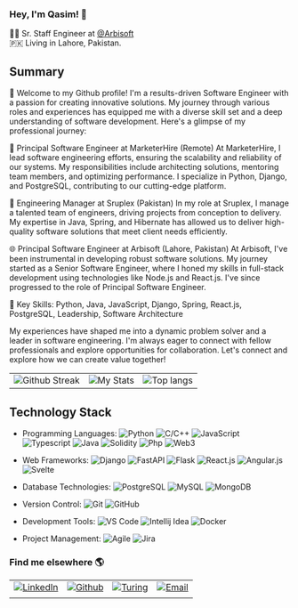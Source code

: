 ### Hey, I'm Qasim! 👋

👨‍💻 Sr. Staff Engineer at [@Arbisoft](https://github.com/arbisoft/)  
🇵🇰 Living in Lahore, Pakistan.

## Summary

👋 Welcome to my Github profile! I'm a results-driven Software Engineer with a passion for creating innovative solutions.
My journey through various roles and experiences has equipped me with a diverse skill set and a deep understanding of
software development. Here's a glimpse of my professional journey:

🚀 Principal Software Engineer at MarketerHire (Remote)
At MarketerHire, I lead software engineering efforts, ensuring the scalability and reliability of our systems. My
responsibilities include architecting solutions, mentoring team members, and optimizing performance. I specialize in
Python, Django, and PostgreSQL, contributing to our cutting-edge platform.

🔧 Engineering Manager at Sruplex (Pakistan)
In my role at Sruplex, I manage a talented team of engineers, driving projects from conception to delivery. My expertise
in Java, Spring, and Hibernate has allowed us to deliver high-quality software solutions that meet client needs
efficiently.

🌐 Principal Software Engineer at Arbisoft (Lahore, Pakistan)
At Arbisoft, I've been instrumental in developing robust software solutions. My journey started as a Senior Software
Engineer, where I honed my skills in full-stack development using technologies like Node.js and React.js. I've since
progressed to the role of Principal Software Engineer.

🔑 Key Skills: Python, Java, JavaScript, Django, Spring, React.js, PostgreSQL, Leadership, Software Architecture

My experiences have shaped me into a dynamic problem solver and a leader in software engineering. I'm always eager to
connect with fellow professionals and explore opportunities for collaboration. Let's connect and explore how we can
create value together!

<table>
  <tr>
    <td>
      <img src="https://github-readme-streak-stats.herokuapp.com/?user=qasimgulzar&cardType=level&theme=light&Background=FFFFFF" alt="Github Streak">
    </td>
    <td>
      <img src="https://awesome-github-stats.azurewebsites.net/user-stats/qasimgulzar??cardType=level&Background=FFFFFF&title=0" alt="My Stats">
    </td>
    <td>
      <img src="https://github-readme-stats.vercel.app/api/top-langs/?username=qasimgulzar&hide_progress=true" alt="Top langs">
    </td>
  </tr>
</table>

## Technology Stack

- Programming Languages:
  ![Python](https://img.shields.io/badge/Python-3776AB?logo=python&logoColor=white)
  ![C/C++](https://img.shields.io/badge/C/C++-3776AB?logo=c++&logoColor=white)
  ![JavaScript](https://img.shields.io/badge/JavaScript-F7DF1E?logo=javascript&logoColor=black)
  ![Typescript](https://img.shields.io/badge/Typescript-F7DF1E?logo=typescript&logoColor=black)
  ![Java](https://img.shields.io/badge/Java-F7DF1E?logo=java&logoColor=black)
  ![Solidity](https://img.shields.io/badge/Solidity-F7DF1E?logo=solidity&logoColor=black)
  ![Php](https://img.shields.io/badge/Php-F7DF1E?logo=php&logoColor=black)
  ![Web3](https://img.shields.io/badge/Web3-F7DF1E?logo=web3&logoColor=black)

- Web Frameworks:
  ![Django](https://img.shields.io/badge/Django-092E20?logo=django&logoColor=white)
  ![FastAPI](https://img.shields.io/badge/FastAPI-009688?logo=fastapi&logoColor=white)
  ![Flask](https://img.shields.io/badge/Flask-009688?logo=flask&logoColor=white)
  ![React.js](https://img.shields.io/badge/React.js-61DAFB?logo=react&logoColor=white)
  ![Angular.js](https://img.shields.io/badge/Angular.js-61DAFB?logo=angular&logoColor=red)
  ![Svelte](https://img.shields.io/badge/Svelte-F7DF1E?logo=svelte&logoColor=black)

- Database Technologies:
  ![PostgreSQL](https://img.shields.io/badge/PostgreSQL-336791?logo=postgresql&logoColor=white)
  ![MySQL](https://img.shields.io/badge/MySQL-4479A1?logo=mysql&logoColor=white)
  ![MongoDB](https://img.shields.io/badge/MongoDB-4479A1?logo=mongodb&logoColor=white)

- Version Control:
  ![Git](https://img.shields.io/badge/Git-F05032?logo=git&logoColor=white)
  ![GitHub](https://img.shields.io/badge/GitHub-181717?logo=github&logoColor=white)

- Development Tools:
  ![VS Code](https://img.shields.io/badge/VS%20Code-007ACC?logo=visualstudiocode&logoColor=white)
  ![Intellij Idea](https://img.shields.io/badge/Intellij_Idea-007ACC?logo=intellijidea&logoColor=white)
  ![Docker](https://img.shields.io/badge/Docker-2496ED?logo=docker&logoColor=white)

- Project Management:
  ![Agile](https://img.shields.io/badge/Agile-0098FF?logo=agile&logoColor=white)
  ![Jira](https://img.shields.io/badge/Jira-0098FF?logo=jira&logoColor=white)

### Find me elsewhere 🌎

<table>
<tr>
<td>
<a href="https://www.linkedin.com/in/qasimkhokhar" target="_blank">
  <img src="https://img.shields.io/badge/qasim_gulzar-black?&style=for-the-badge&logo=linkedin&logoColor=white" alt=LinkedIn style="margin-bottom: 5px;" />
</a>
</td>
<td>
<a href="https://github.com/qasimgulzar?tab=repositories" target="_blank">
  <img src="https://img.shields.io/badge/qasim_gulzar-black?&style=for-the-badge&logo=github&logoColor=white" alt=Github style="margin-bottom: 5px;" />
</a>
</td>
<td>
<a href="https://matching.turing.com/developer-resume-preview/7784d950d1dfd8cd4dfd356b8bc3d206bbe73470c421">
  <img src="https://img.shields.io/badge/qasim_gulzar-black?&style=for-the-badge&logo=freelancer&logoColor=white" alt=Turing style="margin-bottom: 5px;" />
</a>
</td>
<td>
<a href="mailto:qasim.khokhar52@gmail.com">
  <img src="https://img.shields.io/badge/qasim_gulzar-black?&style=for-the-badge&logo=gmail&logoColor=white" alt=Email style="margin-bottom: 5px;" />
</a>
</td>
</tr>
</table>



